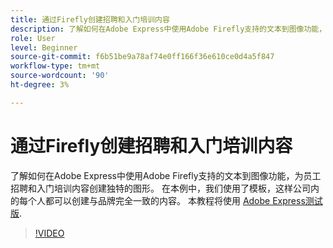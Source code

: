 ```yaml
---
title: 通过Firefly创建招聘和入门培训内容
description: 了解如何在Adobe Express中使用Adobe Firefly支持的文本到图像功能，为员工招聘和入门培训内容创建独特的图形
role: User
level: Beginner
source-git-commit: f6b51be9a78af74e0ff166f36e610ce0d4a5f847
workflow-type: tm+mt
source-wordcount: '90'
ht-degree: 3%

---
```


# 通过Firefly创建招聘和入门培训内容

了解如何在Adobe Express中使用Adobe Firefly支持的文本到图像功能，为员工招聘和入门培训内容创建独特的图形。 在本例中，我们使用了模板，这样公司内的每个人都可以创建与品牌完全一致的内容。 本教程将使用 [Adobe Express测试版](https://www.adobe.com/express/).

>[!VIDEO](https://video.tv.adobe.com/v/3422411?quality=12&learn=on&hidetitle=true)